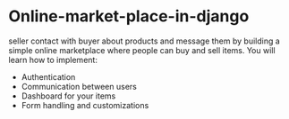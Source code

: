 # Online-market-place-in-django
seller contact with buyer about products and message them 
by building a simple online marketplace where people can buy and sell items. You will learn how to implement:
- Authentication
- Communication between users
- Dashboard for your items
- Form handling and customizations

